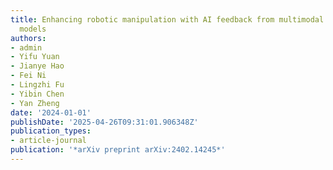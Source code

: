 ```yaml
---
title: Enhancing robotic manipulation with AI feedback from multimodal large language
  models
authors:
- admin
- Yifu Yuan
- Jianye Hao
- Fei Ni
- Lingzhi Fu
- Yibin Chen
- Yan Zheng
date: '2024-01-01'
publishDate: '2025-04-26T09:31:01.906348Z'
publication_types:
- article-journal
publication: '*arXiv preprint arXiv:2402.14245*'
---
```

